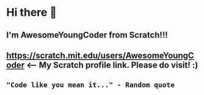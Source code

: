 # Hi there 👋
## I'm AwesomeYoungCoder from Scratch!!!
## https://scratch.mit.edu/users/AwesomeYoungCoder <-- My Scratch profile link. Please do visit! :)

## `"Code like you mean it..." - Random quote`
